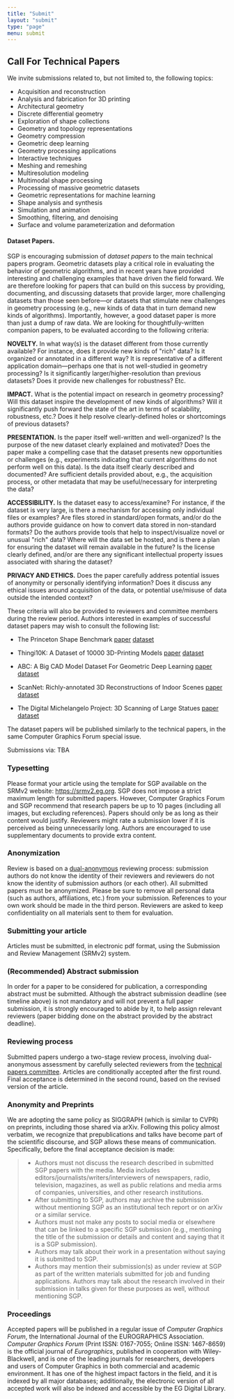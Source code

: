 ```yaml
---
title: "Submit"
layout: "submit"
type: "page"
menu: submit
---
```


## Call For Technical Papers

We invite submissions related to, but not limited to, the following topics:

-  Acquisition and reconstruction
-  Analysis and fabrication for 3D printing
-  Architectural geometry
-  Discrete differential geometry
-  Exploration of shape collections
-  Geometry and topology representations
-  Geometry compression
-  Geometric deep learning
-  Geometry processing applications
-  Interactive techniques
-  Meshing and remeshing
-  Multiresolution modeling
-  Multimodal shape processing
-  Processing of massive geometric datasets
-  Geometric representations for machine learning
-  Shape analysis and synthesis
-  Simulation and animation
-  Smoothing, filtering, and denoising
-  Surface and volume parameterization and deformation

#### Dataset Papers.
SGP is encouraging submission of _dataset papers_ to the main technical papers program. Geometric datasets play a critical role in evaluating the behavior of geometric algorithms, and in recent years have provided interesting and challenging examples that have driven the field forward. We are therefore looking for papers that can build on this success by providing, documenting, and discussing datasets that provide larger, more challenging datasets than those seen before—or datasets that stimulate new challenges in geometry processing (e.g., new kinds of data that in turn demand new kinds of algorithms).  Importantly, however, a good dataset paper is more than just a dump of raw data.  We are looking for thoughtfully-written companion papers, to be evaluated according to the following criteria:

**NOVELTY.** In what way(s) is the dataset different from those currently available?  For instance, does it provide new kinds of "rich" data?  Is it organized or annotated in a different way?  It is representative of a different application domain—perhaps one that is not well-studied in geometry processing?  Is it significantly larger/higher-resolution than previous datasets?  Does it provide new challenges for robustness?  Etc.

**IMPACT.** What is the potential impact on research in geometry processing?  Will this dataset inspire the development of new kinds of algorithms?  Will it significantly push forward the state of the art in terms of scalability, robustness, etc.?  Does it help resolve clearly-defined holes or shortcomings of previous datasets?

**PRESENTATION.** Is the paper itself well-written and well-organized?  Is the purpose of the new dataset clearly explained and motivated?  Does the paper make a compelling case that the dataset presents new opportunities or challenges (e.g., experiments indicating that current algorithms do not perform well on this data).  Is the data itself clearly described and documented?  Are sufficient details provided about, e.g., the acquisition process, or other metadata that may be useful/necessary for interpreting the data?

**ACCESSIBILITY.** Is the dataset easy to access/examine?  For instance, if the dataset is very large, is there a mechanism for accessing only individual files or examples?  Are files stored in standard/open formats, and/or do the authors provide guidance on how to convert data stored in non-standard formats?  Do the authors provide tools that help to inspect/visualize novel or unusual "rich" data?  Where will the data set be hosted, and is there a plan for ensuring the dataset will remain available in the future?  Is the license clearly defined, and/or are there any significant intellectual property issues associated with sharing the dataset?

**PRIVACY AND ETHICS.** Does the paper carefully address potential issues of anonymity or personally identifying information?  Does it discuss any ethical issues around acquisition of the data, or potential use/misuse of data outside the intended context?

These criteria will also be provided to reviewers and committee members during the review period.  Authors interested in examples of successful dataset papers may wish to consult the following list:

- The Princeton Shape Benchmark [paper](https://shape.cs.princeton.edu/benchmark/benchmark.pdf) [dataset](https://shape.cs.princeton.edu/benchmark/)

- Thingi10K: A Dataset of 10000 3D-Printing Models [paper](https://arxiv.org/abs/1605.04797) [dataset](https://ten-thousand-models.appspot.com/)

- ABC: A Big CAD Model Dataset For Geometric Deep Learning [paper](https://cs.nyu.edu/~zhongshi/publication/abc-dataset/) [dataset](https://archive.nyu.edu/handle/2451/43778)

- ScanNet: Richly-annotated 3D Reconstructions of Indoor Scenes [paper](https://arxiv.org/abs/1702.04405) [dataset](http://www.scan-net.org/)

- The Digital Michelangelo Project: 3D Scanning of Large Statues [paper](http://graphics.stanford.edu/papers/dmich-sig00/) [dataset](https://accademia.stanford.edu/data/mich/)

The dataset papers will be published similarly to the technical papers, in the same Computer Graphics Forum special issue.




Submissions via: TBA

### Typesetting

Please format your article using the template for SGP available on the SRMv2 website: https://srmv2.eg.org. SGP does not impose a strict maximum length for submitted papers. However, Computer Graphics Forum and SGP recommend that research papers be up to 10 pages (including all images, but excluding references). Papers should only be as long as their content would justify. Reviewers might rate a submission lower if it is perceived as being unnecessarily long. Authors are encouraged to use supplementary documents to provide extra content.

### Anonymization

Review is based on a [dual-anonymous](https://www.acm.org/diversity-inclusion/words-matter) reviewing process: submission authors do not know the identity of their reviewers and reviewers do not know the identity of submission authors (or each other).  All submitted papers must be anonymized. Please be sure to remove all personal data (such as authors, affiliations, etc.) from your submission.  References to your own work should be made in the third person. Reviewers are asked to keep confidentiality on all materials sent to them for evaluation.

### Submitting your article

Articles must be submitted, in electronic pdf format, using the Submission and Review Management (SRMv2) system.

### (Recommended) Abstract submission

In order for a paper to be considered for publication, a corresponding abstract must be submitted. Although the abstract submission deadline (see timeline above) is not mandatory and will not prevent a full paper submission, it is strongly encouraged to abide by it, to help assign relevant reviewers (paper bidding done on the abstract provided by the abstract deadline).

### Reviewing process

Submitted papers undergo a two-stage review process, involving dual-anonymous assessment by carefully selected reviewers from the [technical papers committee](/organization/#technical-papers-committee). Articles are conditionally accepted after the first round. Final acceptance is determined in the second round, based on the revised version of the article.

### Anonymity and Preprints 

We are adopting the same policy as SIGGRAPH (which is similar to CVPR) on preprints, including those shared via arXiv.  Following this policy almost verbatim, we recognize that prepublications and talks have become part of the scientific discourse, and SGP allows these means of communication. Specifically, before the final acceptance decision is made:

> - Authors must not discuss the research described in submitted SGP papers with the media. Media includes editors/journalists/writers/interviewers of newspapers, radio, television, magazines, as well as public relations and media arms of companies, universities, and other research institutions.
> - After submitting to SGP, authors may archive the submission without mentioning SGP as an institutional tech report or on arXiv or a similar service.
> - Authors must not make any posts to social media or elsewhere that can be linked to a specific SGP submission (e.g., mentioning the title of the submission or details and content and saying that it is a SGP submission).
> - Authors may talk about their work in a presentation without saying it is submitted to SGP.
> - Authors may mention their submission(s) as under review at SGP as part of the written materials submitted for job and funding applications. Authors may talk about the research involved in their submission in talks given for these purposes as well, without mentioning SGP.

### Proceedings

Accepted papers will be published in a regular issue of _Computer Graphics
Forum_, the International Journal of the EUROGRAPHICS Association. _Computer
Graphics Forum_ (Print ISSN: 0167-7055; Online ISSN: 1467-8659) is the official
journal of _Eurographics_, published in cooperation with Wiley-Blackwell, and is
one of the leading journals for researchers, developers and users of Computer
Graphics in both commercial and academic environment. It has one of the highest
impact factors in the field, and it is indexed by all major databases;
additionally, the electronic version of all accepted work will also be indexed
and accessible by the EG Digital Library.

<!----------------------------
## Instructions for Oral Presentations

Technical Papers will be presented as pre-recorded videos (15-16 min) broadcasted live followed by a short live Q&A session (4-5 min).

You are free to record the video in the manner you find best, we require however that the video starts with a title slide using the SGP 2021 Presentation Templates below.

Please send a youtube link to chairs-sgp2021@eg.org before **Thursday July 8th PM 23:59 UTC**. Videos will be gathered in a youtube playlist and made public after the conference, hence please do not include content that cannot be distributed (e.g., copyrighted photos or music).

## SGP 2021 Presentation Templates

Presenters are invited to use the following official SGP 2021 slide templates:

- [Powerpoint](/sgp2021-template.potx)
- [Keynote](/sgp2021-template.key)
- [Google Slides](https://docs.google.com/presentation/d/17-VHCqHj1xvBBY2gsdsRVouOcCaEBordeZ4zlFvJbaY/edit?usp=sharing) `(File > Make a Copy > Entire Presentation)`
-------------------------->
